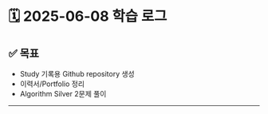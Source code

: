 # 🗓️ 2025-06-08 학습 로그

## ✅ 목표

- Study 기록용 Github repository 생성
- 이력서/Portfolio 정리
- Algorithm Silver 2문제 풀이

---
